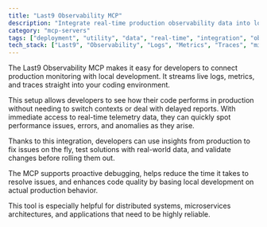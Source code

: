 ```yaml
---
title: "Last9 Observability MCP"
description: "Integrate real-time production observability data into local development to accelerate debugging and auto-fix workflows."
category: "mcp-servers"
tags: ["deployment", "utility", "data", "real-time", "integration", "observability", "debugging", "telemetry"]
tech_stack: ["Last9", "Observability", "Logs", "Metrics", "Traces", "microservices", "distributed systems"]
---
```


The Last9 Observability MCP makes it easy for developers to connect production monitoring with local development. It streams live logs, metrics, and traces straight into your coding environment. 

This setup allows developers to see how their code performs in production without needing to switch contexts or deal with delayed reports. With immediate access to real-time telemetry data, they can quickly spot performance issues, errors, and anomalies as they arise.

Thanks to this integration, developers can use insights from production to fix issues on the fly, test solutions with real-world data, and validate changes before rolling them out. 

The MCP supports proactive debugging, helps reduce the time it takes to resolve issues, and enhances code quality by basing local development on actual production behavior.

This tool is especially helpful for distributed systems, microservices architectures, and applications that need to be highly reliable.